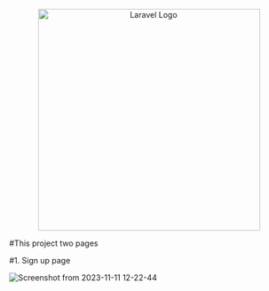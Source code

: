 <p align="center"><a href="https://laravel.com" target="_blank"><img src="https://raw.githubusercontent.com/laravel/art/master/logo-lockup/5%20SVG/2%20CMYK/1%20Full%20Color/laravel-logolockup-cmyk-red.svg" width="400" alt="Laravel Logo"></a></p>

#This project two pages

#1. Sign up page

![Screenshot from 2023-11-11 12-22-44](https://github.com/abijithnv/trogon/assets/85537378/4aca136e-920c-4b88-acd6-33bccdd4aa00)
